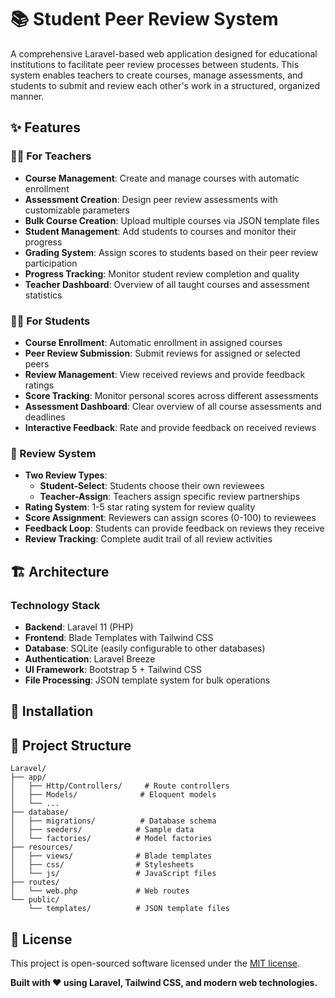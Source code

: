 # 📚 Student Peer Review System

A comprehensive Laravel-based web application designed for educational institutions to facilitate peer review processes between students. This system enables teachers to create courses, manage assessments, and students to submit and review each other's work in a structured, organized manner.

## ✨ Features

### 👨‍🏫 For Teachers
- **Course Management**: Create and manage courses with automatic enrollment
- **Assessment Creation**: Design peer review assessments with customizable parameters
- **Bulk Course Creation**: Upload multiple courses via JSON template files
- **Student Management**: Add students to courses and monitor their progress
- **Grading System**: Assign scores to students based on their peer review participation
- **Progress Tracking**: Monitor student review completion and quality
- **Teacher Dashboard**: Overview of all taught courses and assessment statistics

### 👨‍🎓 For Students
- **Course Enrollment**: Automatic enrollment in assigned courses
- **Peer Review Submission**: Submit reviews for assigned or selected peers
- **Review Management**: View received reviews and provide feedback ratings
- **Score Tracking**: Monitor personal scores across different assessments
- **Assessment Dashboard**: Clear overview of all course assessments and deadlines
- **Interactive Feedback**: Rate and provide feedback on received reviews

### 🔄 Review System
- **Two Review Types**:
  - **Student-Select**: Students choose their own reviewees
  - **Teacher-Assign**: Teachers assign specific review partnerships
- **Rating System**: 1-5 star rating system for review quality
- **Score Assignment**: Reviewers can assign scores (0-100) to reviewees
- **Feedback Loop**: Students can provide feedback on reviews they receive
- **Review Tracking**: Complete audit trail of all review activities

## 🏗️ Architecture

### Technology Stack
- **Backend**: Laravel 11 (PHP)
- **Frontend**: Blade Templates with Tailwind CSS
- **Database**: SQLite (easily configurable to other databases)
- **Authentication**: Laravel Breeze
- **UI Framework**: Bootstrap 5 + Tailwind CSS
- **File Processing**: JSON template system for bulk operations



## 🚀 Installation


## 📁 Project Structure

```
Laravel/
├── app/
│   ├── Http/Controllers/     # Route controllers
│   ├── Models/              # Eloquent models
│   └── ...
├── database/
│   ├── migrations/          # Database schema
│   ├── seeders/            # Sample data
│   └── factories/          # Model factories
├── resources/
│   ├── views/              # Blade templates
│   ├── css/                # Stylesheets
│   └── js/                 # JavaScript files
├── routes/
│   └── web.php             # Web routes
└── public/
    └── templates/          # JSON template files
```


## 📝 License

This project is open-sourced software licensed under the [MIT license](https://opensource.org/licenses/MIT).



**Built with ❤️ using Laravel, Tailwind CSS, and modern web technologies.**